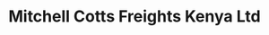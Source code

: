 ---
title: "Mitchell Cotts Freights Kenya Ltd"
url: /mombasa/mitchell-cotts-freights-kenya-ltd/
shop: Eisenwaren
---